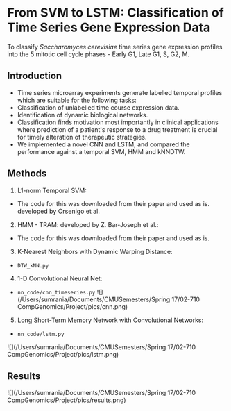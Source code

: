 # From SVM to LSTM: Classification of Time Series Gene Expression Data

To classify *Saccharomyces cerevisiae* time series gene expression profilesinto the 5 mitotic cell cycle phases - Early G1, Late G1, S, G2, M.

## Introduction

* Time series microarray experiments generate labelled temporal profiles which aresuitable for the following tasks: * Classification of unlabelled time course expression data. * Identification of dynamic biological networks.* Classification finds motivation most importantly in clinical applications whereprediction of a patient's response to a drug treatment is crucial for timely alterationof therapeutic strategies.* We implemented a novel CNN and LSTM, and compared the performance againsta temporal SVM, HMM and kNNDTW.

## Methods1. L1-norm Temporal SVM: 
 * The code for this was downloaded from their paper and used as is.developed by Orsenigo et al.2. HMM - TRAM: developed by Z.Bar-Joseph et al.: 
 * The code for this was downloaded from their paper and used as is.3. K-Nearest Neighbors withDynamic Warping Distance: 
 * `DTW_kNN.py`4. 1-D Convolutional Neural Net:
 * `nn_code/cnn_timeseries.py`
![](/Users/sumrania/Documents/CMUSemesters/Spring 17/02-710 CompGenomics/Project/pics/cnn.png)
 
 5. Long Short-Term Memory Network with ConvolutionalNetworks: 
 * `nn_code/lstm.py`
 
![](/Users/sumrania/Documents/CMUSemesters/Spring 17/02-710 CompGenomics/Project/pics/lstm.png)


## Results

![](/Users/sumrania/Documents/CMUSemesters/Spring 17/02-710 CompGenomics/Project/pics/results.png)
